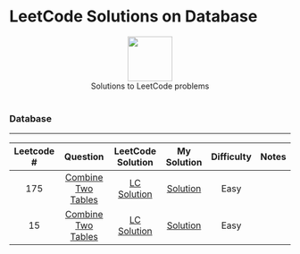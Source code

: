 # LeetCode Solutions on Database

<p align="center">
    <img height=80 src="https://leetcode.com/static/webpack_bundles/images/logo-dark.e99485d9b.svg">
  <br> Solutions to LeetCode problems
  <br><br>
</p>


### Database
_____

|   Leetcode #  |  Question  |  LeetCode Solution   | My Solution | Difficulty | Notes | 
|:----:|:---:|:---:|:---:|:---:|:---:|
|  175  | [Combine Two Tables](https://leetcode.com/problems/combine-two-tables/)  | [LC Solution](https://leetcode.com/articles/combine-two-tables/)  |  [Solution]()   |   Easy    |     |
|  15  | [Combine Two Tables](https://leetcode.com/problems/combine-two-tables/)  | [LC Solution](https://leetcode.com/articles/combine-two-tables/)  |  [Solution]()   |   Easy    |     |



